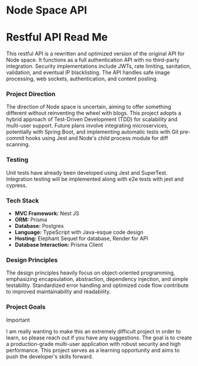 # Node Space API

# Restful API Read Me

This restful API is a rewritten and optimized version of the original API for Node space. It functions as a full authentication API with no third-party integration. Security implementations include JWTs, rate limiting, sanitation, validation, and eventual IP blacklisting. The API handles safe image processing, web sockets, authentication, and content posting.

### Project Direction
The direction of Node space is uncertain, aiming to offer something different without reinventing the wheel with blogs. This project adopts a hybrid approach of Test-Driven Development (TDD) for scalability and multi-user support. Future plans involve integrating microservices, potentially with Spring Boot, and implementing automatic tests with Git pre-commit hooks using Jest and Node's child process module for diff scanning.

### Testing
Unit tests have already been developed using Jest and SuperTest.
Integration testing will be implemented along with e2e tests with jest and cypress.

### Tech Stack
- **MVC Framework:** Nest JS
- **ORM:** Prisma
- **Database:** Postgres
- **Language:** TypeScript with Java-esque code design
- **Hosting:** Elephant Sequel for database, Render for API
- **Database Interaction:** Prisma Client

### Design Principles
The design principles heavily focus on object-oriented programming, emphasizing encapsulation, abstraction, dependency injection, and simple testability. Standardized error handling and optimized code flow contribute to improved maintainability and readability.

### Project Goals
> [!IMPORTANT]
> I am really wanting to make this an extremely difficult project in order to learn, so please reach out if you have any suggestions.
> The goal is to create a production-grade multi-user application with robust security and high performance. This project serves as a learning opportunity and aims to push the developer's skills forward.